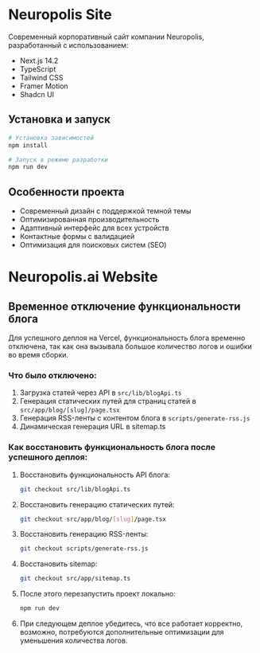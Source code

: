 # Neuropolis Site

Современный корпоративный сайт компании Neuropolis, разработанный с использованием:

- Next.js 14.2
- TypeScript
- Tailwind CSS
- Framer Motion
- Shadcn UI

## Установка и запуск

```bash
# Установка зависимостей
npm install

# Запуск в режиме разработки
npm run dev
```

## Особенности проекта

- Современный дизайн с поддержкой темной темы
- Оптимизированная производительность
- Адаптивный интерфейс для всех устройств
- Контактные формы с валидацией
- Оптимизация для поисковых систем (SEO)

# Neuropolis.ai Website

## Временное отключение функциональности блога

Для успешного деплоя на Vercel, функциональность блога временно отключена, так как она вызывала большое количество логов и ошибки во время сборки.

### Что было отключено:
1. Загрузка статей через API в `src/lib/blogApi.ts`
2. Генерация статических путей для страниц статей в `src/app/blog/[slug]/page.tsx`
3. Генерация RSS-ленты с контентом блога в `scripts/generate-rss.js`
4. Динамическая генерация URL в sitemap.ts

### Как восстановить функциональность блога после успешного деплоя:

1. Восстановить функциональность API блога:
   ```bash
   git checkout src/lib/blogApi.ts
   ```

2. Восстановить генерацию статических путей:
   ```bash
   git checkout src/app/blog/[slug]/page.tsx
   ```

3. Восстановить генерацию RSS-ленты:
   ```bash
   git checkout scripts/generate-rss.js
   ```

4. Восстановить sitemap:
   ```bash
   git checkout src/app/sitemap.ts
   ```

5. После этого перезапустить проект локально:
   ```bash
   npm run dev
   ```

6. При следующем деплое убедитесь, что все работает корректно, возможно, потребуются дополнительные оптимизации для уменьшения количества логов.
